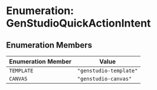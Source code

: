 # Enumeration: GenStudioQuickActionIntent

## Enumeration Members

| Enumeration Member | Value |
| ------ | ------ |
| `TEMPLATE` | `"genstudio-template"` |
| `CANVAS` | `"genstudio-canvas"` |
